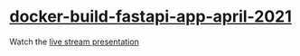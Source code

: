 # [docker-build-fastapi-app-april-2021](https://github.com/mikeckennedy/docker-build-fastapi-app-april-2021)

Watch the [live stream presentation](https://www.youtube.com/watch?v=qQNGw_m8t0Y)
